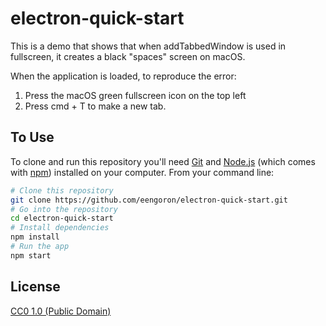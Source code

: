 # electron-quick-start

This is a demo that shows that when addTabbedWindow is used in fullscreen, it creates a black "spaces" screen on macOS.

When the application is loaded, to reproduce the error: 

1. Press the macOS green fullscreen icon on the top left 
2. Press cmd + T to make a new tab. 

## To Use

To clone and run this repository you'll need [Git](https://git-scm.com) and [Node.js](https://nodejs.org/en/download/) (which comes with [npm](http://npmjs.com)) installed on your computer. From your command line:

```bash
# Clone this repository
git clone https://github.com/eengoron/electron-quick-start.git
# Go into the repository
cd electron-quick-start
# Install dependencies
npm install
# Run the app
npm start
```

## License

[CC0 1.0 (Public Domain)](LICENSE.md)
